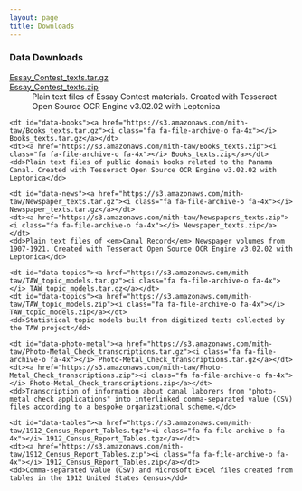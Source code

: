 ```yaml
---
layout: page
title: Downloads
---
```


### Data Downloads

<dl>
    <dt id="data-essays"><a href="https://s3.amazonaws.com/mith-taw/Essay_Contest_texts.tar.gz"><i class="fa fa-file-archive-o fa-4x"></i> Essay_Contest_texts.tar.gz</a></dt>
    <dt><a href="https://s3.amazonaws.com/mith-taw/Essay_Contest_texts.zip"><i class="fa fa-file-archive-o fa-4x"></i> Essay_Contest_texts.zip</a></dt>
    <dd>Plain text files of Essay Contest materials. Created with Tesseract Open Source OCR Engine v3.02.02 with Leptonica</dd>

    <dt id="data-books"><a href="https://s3.amazonaws.com/mith-taw/Books_texts.tar.gz"><i class="fa fa-file-archive-o fa-4x"></i> Books_texts.tar.gz</a></dt>
    <dt><a href="https://s3.amazonaws.com/mith-taw/Books_texts.zip"><i class="fa fa-file-archive-o fa-4x"></i> Books_texts.zip</a></dt>
    <dd>Plain text files of public domain books related to the Panama Canal. Created with Tesseract Open Source OCR Engine v3.02.02 with Leptonica</dd>  

    <dt id="data-news"><a href="https://s3.amazonaws.com/mith-taw/Newspaper_texts.tar.gz"><i class="fa fa-file-archive-o fa-4x"></i> Newspaper_texts.tar.gz</a></dt>
    <dt><a href="https://s3.amazonaws.com/mith-taw/Newspapers_texts.zip"><i class="fa fa-file-archive-o fa-4x"></i> Newspaper_texts.zip</a></dt>
    <dd>Plain text files of <em>Canal Record</em> Newspaper volumes from 1907-1921. Created with Tesseract Open Source OCR Engine v3.02.02 with Leptonica</dd>

    <dt id="data-topics"><a href="https://s3.amazonaws.com/mith-taw/TAW_topic_models.tar.gz"><i class="fa fa-file-archive-o fa-4x"></i> TAW_topic_models.tar.gz</a></dt>
    <dt id="data-topics"><a href="https://s3.amazonaws.com/mith-taw/TAW_topic_models.zip"><i class="fa fa-file-archive-o fa-4x"></i> TAW_topic_models.zip</a></dt>
    <dd>Statistical topic models built from digitized texts collected by the TAW project</dd>

    <dt id="data-photo-metal"><a href="https://s3.amazonaws.com/mith-taw/Photo-Metal_Check_transcriptions.tar.gz"><i class="fa fa-file-archive-o fa-4x"></i> Photo-Metal_Check_transcriptions.tar.gz</a></dt>
    <dt><a href="https://s3.amazonaws.com/mith-taw/Photo-Metal_Check_transcriptions.zip"><i class="fa fa-file-archive-o fa-4x"></i> Photo-Metal_Check_transcriptions.zip</a></dt>
    <dd>Transcription of information about canal laborers from "photo-metal check applications" into interlinked comma-separated value (CSV) files according to a bespoke organizational scheme.</dd> 

    <dt id="data-tables"><a href="https://s3.amazonaws.com/mith-taw/1912_Census_Report_Tables.tgz"><i class="fa fa-file-archive-o fa-4x"></i> 1912_Census_Report_Tables.tgz</a></dt>
    <dt><a href="https://s3.amazonaws.com/mith-taw/1912_Census_Report_Tables.zip"><i class="fa fa-file-archive-o fa-4x"></i> 1912_Census_Report_Tables.zip</a></dt>
    <dd>Comma-separated value (CSV) and Microsoft Excel files created from tables in the 1912 United States Census</dd>   
</dl>